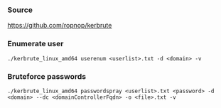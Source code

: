 ### Source
https://github.com/ropnop/kerbrute  

### Enumerate user
```
./kerbrute_linux_amd64 userenum <userlist>.txt -d <domain> -v
```

### Bruteforce passwords
```
./kerbrute_linux_amd64 passwordspray <userlist>.txt <password> -d <domain> --dc <domainControllerFqdn> -o <file>.txt -v
```


